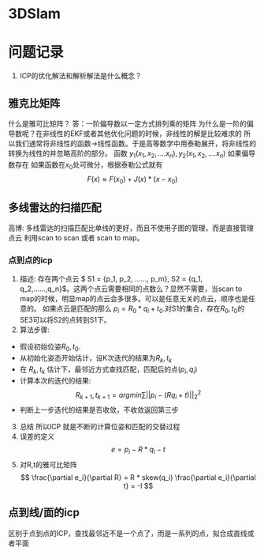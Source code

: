 # 3DSlam

# 问题记录
1. ICP的优化解法和解析解法是什么概念？

## 雅克比矩阵
什么是雅可比矩阵？
答：一阶偏导数以一定方式排列乘的矩阵
为什么是一阶的偏导数呢？在非线性的EKF或者其他优化问题的时候，非线性的解是比较难求的
所以我们通常将非线性的函数->线性函数。于是高等数学中用泰勒展开，将非线性的转换为线性的并忽略高阶的部分。
    函数 $y_1(x_1,x_2,....x_n), y_2(x_1,x_2,....x_n)$ 如果偏导数存在
    如果函数在$x_0$处可微分，根据泰勒公式就有
    $$ F(x)\approx F(x_0) + J(x) *(x-x_0) $$


## 多线雷达的扫描匹配
高博: 多线雷达的扫描匹配比单线的更好，而且不使用子图的管理，而是直接管理点云
利用scan to scan 或者 scan to map。
### 点到点的icp
1. 描述:
存在两个点云 $ S1 = \{p_1, p_2, ......, p_m\}, S2 = \{q_1, q_2,......,q_n\}$。这两个点云需要相同的点数么？显然不需要，当scan to map的时候，明显map的点云会多很多。可以是任意无关的点云，顺序也是任意的。 如果点云是匹配的那么  $p_i = R_0 * q_i + t_0$.对S1的集合，存在$R_0, t_0$的SE3可以将S2的点转到S1下。
2. 算法步骤:
* 假设初始位姿$R_0,t_0$.
* 从初始化姿态开始估计，设K次迭代的结果为$R_k, t_k$
* 在 $R_k, t_k$ 估计下，最邻近方式查找匹配，匹配后的点$(p_i,q_i)$
* 计算本次的迭代的结果:
    $$R_{k+1},t_{k+1} = argmin \sum ||p_i - (Rq_i+t)||_2^2$$
* 判断上一步迭代的结果是否收敛，不收敛返回第三步
3. 总结
所以ICP 就是不断的计算位姿和匹配的交替过程
4. 误差的定义
    $$ e = p_i - R * q_i - t$$
5. 对R,t的雅可比矩阵
    $$ \frac{\partial e_i}{\partial R} = R * skew(q_i) \frac{\partial e_i}{\partial t} = -I $$

## 点到线/面的icp
区别于点到点的ICP，查找最邻近不是一个点了，而是一系列的点，拟合成直线或者平面
